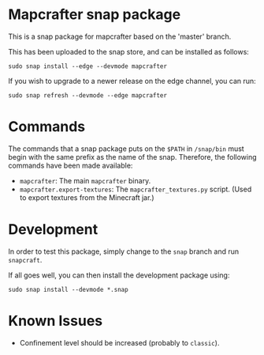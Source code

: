 Mapcrafter snap package
=======================

This is a snap package for mapcrafter based on the 'master' branch.

This has been uploaded to the snap store, and can be installed as follows:

    sudo snap install --edge --devmode mapcrafter

If you wish to upgrade to a newer release on the edge channel, you can run:

    sudo snap refresh --devmode --edge mapcrafter


Commands
========

The commands that a snap package puts on the `$PATH` in `/snap/bin` must begin
with the same prefix as the name of the snap. Therefore, the following commands
have been made available:

 * `mapcrafter`: The main `mapcrafter` binary.
 * `mapcrafter.export-textures`: The `mapcrafter_textures.py` script.
   (Used to export textures from the Minecraft jar.)


Development
===========

In order to test this package, simply change to the `snap` branch and run
`snapcraft`.

If all goes well, you can then install the development package using:

    sudo snap install --devmode *.snap


Known Issues
============

 * Confinement level should be increased (probably to `classic`).
